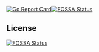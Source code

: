 [![Go Report Card](https://goreportcard.com/badge/github.com/RubenMateus/ready-set-go)](https://goreportcard.com/report/github.com/RubenMateus/ready-set-go)[![FOSSA Status](https://app.fossa.io/api/projects/git%2Bgithub.com%2FRubenMateus%2Fbook-finder.svg?type=shield)](https://app.fossa.io/projects/git%2Bgithub.com%2FRubenMateus%2Fbook-finder?ref=badge_shield)


## License
[![FOSSA Status](https://app.fossa.io/api/projects/git%2Bgithub.com%2FRubenMateus%2Fbook-finder.svg?type=large)](https://app.fossa.io/projects/git%2Bgithub.com%2FRubenMateus%2Fbook-finder?ref=badge_large)

